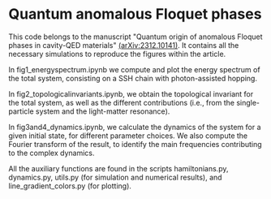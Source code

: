 # Quantum anomalous Floquet phases
 
This code belongs to the manuscript "Quantum origin of anomalous Floquet phases in cavity-QED materials" [(arXiv:2312.10141)](https://arxiv.org/abs/2312.10141). 
It contains all the necessary simulations to reproduce the figures within the article. 

In fig1_energyspectrum.ipynb we compute and plot the energy spectrum of the total system, consisting on a SSH chain with photon-assisted hopping.

In fig2_topologicalinvariants.ipynb, we obtain the topological invariant for the total system, as well as the different contributions 
(i.e., from the single-particle system and the light-matter resonance). 

In fig3and4_dynamics.ipynb, we calculate the dynamics of the system for a given initial state, for different parameter choices. 
We also compute the Fourier transform of the result, to identify the main frequencies contributing to the complex dynamics. 

All the auxiliary functions are found in the scripts hamiltonians.py, dynamics.py, utils.py (for simulation and numerical results),
and line_gradient_colors.py (for plotting).